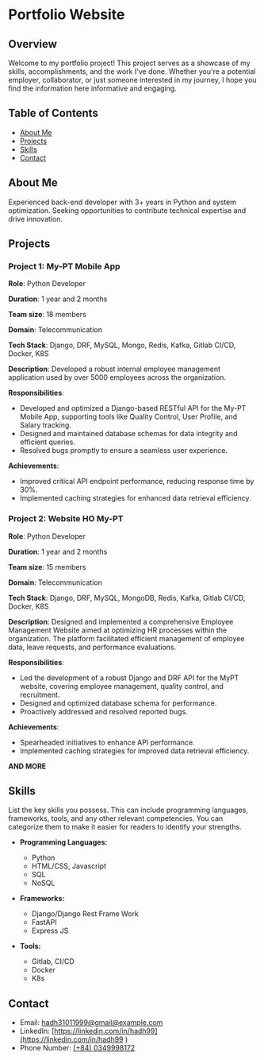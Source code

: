 # Portfolio Website

## Overview

Welcome to my portfolio project! This project serves as a showcase of my skills, accomplishments, and the work I've done. Whether you're a potential employer, collaborator, or just someone interested in my journey, I hope you find the information here informative and engaging.

## Table of Contents

- [About Me](#about-me)
- [Projects](#projects)
- [Skills](#skills)
- [Contact](#contact)

## About Me

Experienced back-end developer with 3+ years in Python and system optimization. Seeking opportunities to contribute technical expertise and drive innovation.

## Projects

### Project 1: My-PT Mobile App

**Role**: Python Developer        

**Duration**: 1 year and 2 months        

**Team size**: 18 members        

**Domain**: Telecommunication

**Tech Stack**: Django, DRF, MySQL, Mongo, Redis, Kafka, Gitlab CI/CD, Docker, K8S

**Description**: Developed a robust internal employee management application used by over 5000 employees across the organization.

**Responsibilities**:
-	Developed and optimized a Django-based RESTful API for the My-PT Mobile App, supporting tools like Quality Control, User Profile, and Salary tracking.
-	Designed and maintained database schemas for data integrity and efficient queries.
-	Resolved bugs promptly to ensure a seamless user experience.

**Achievements**:
-	Improved critical API endpoint performance, reducing response time by 30%.
-	Implemented caching strategies for enhanced data retrieval efficiency.

### Project 2: Website HO My-PT


**Role**: Python Developer        

**Duration**: 1 year and 2 months        

**Team size**: 15 members        

**Domain**: Telecommunication

**Tech Stack**: Django, DRF, MySQL, MongoDB, Redis, Kafka, Gitlab CI/CD, Docker, K8S

**Description**: Designed and implemented a comprehensive Employee Management Website aimed at optimizing HR processes 
within the organization. The platform facilitated efficient management of employee data, leave requests, and 
performance evaluations.

**Responsibilities**:
-	Led the development of a robust Django and DRF API for the MyPT website, covering employee management, quality control, and recruitment.
-	Designed and optimized database schema for performance.
-	Proactively addressed and resolved reported bugs.

**Achievements**:
-	Spearheaded initiatives to enhance API performance.
-	Implemented caching strategies for improved data retrieval efficiency.

**AND MORE**

## Skills

List the key skills you possess. This can include programming languages, frameworks, tools, and any other relevant competencies. You can categorize them to make it easier for readers to identify your strengths.

- **Programming Languages:**
  - Python
  - HTML/CSS, Javascript
  - SQL
  - NoSQL

- **Frameworks:**
  - Django/Django Rest Frame Work
  - FastAPI
  - Express JS

- **Tools:**
  - Gitlab, CI/CD
  - Docker
  - K8s

## Contact

- Email: [hadh31011999@gmail@example.com](mailto:hadh31011999@gmail.com)
- LinkedIn: [https://linkedin.com/in/hadh99](https://linkedin.com/in/hadh99 )
- Phone Number: [(+84) 0349998172](0349998172)
